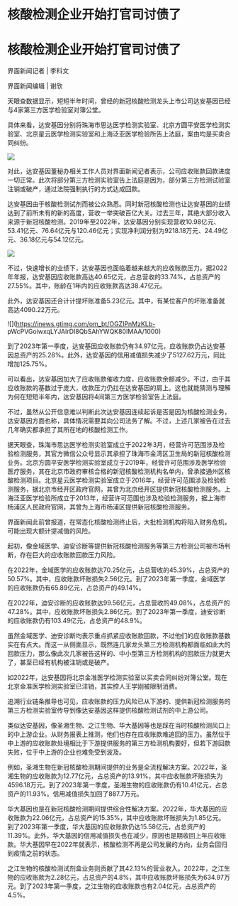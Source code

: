 # 核酸检测企业开始打官司讨债了

# 核酸检测企业开始打官司讨债了

界面新闻记者 | 李科文

界面新闻编辑 | 谢欣

天眼查数据显示，短短半年时间，曾经的新冠核酸检测龙头上市公司达安基因已经与4家第三方医学检验室对簿公堂。

具体来看，达安基因分别将珠海市思达医学检测实验室、北京方圆平安医学检测实验室、北京星云医学检测实验室和上海泛亚医学检验所告上法庭，案由均是买卖合同纠纷。

![](https://inews.gtimg.com/om_bt/OQpiAXSWxr3Jp4BqJhzml7QGM9XW9yVUYIapanriW3_oMAA/1000)

对此，达安基因董秘办相关工作人员对界面新闻记者表示，公司应收账款回款进度一切正常。此次将部分第三方检测实验室告上法庭是因为，部分第三方检测试验室注销或破产，通过法院强制执行的方式达成回款。

达安基因由于核酸检测试剂而被公众熟悉。同时新冠核酸检测也让达安基因的业绩达到了前所未有的新的高度，营收一举突破百亿大关。过去三年，其绝大部分收入来源于新冠核酸检测。2019年至2022年，达安基因分别实现营收10.98亿元、53.41亿元、76.64亿元与120.46亿元；实现净利润分别为9218.18万元、24.49亿元、36.18亿元与54.12亿元。

![](https://inews.gtimg.com/om_bt/OrtIRSXTGY28Q0f32tcx4jhb0R-oVcEZN0_2nSLC_8ALcAA/1000)

不过，快速增长的业绩下，达安基因也面临着越来越大的应收账款压力。据2022年年报，达安基因应收账款高达40.65亿元，占总营收的33.74%，占总资产的27.55%。其中，账龄在1年内的应收账款高达38.47亿元。

此外，达安基因还合计计提坏账准备5.23亿元。其中，有某位客户的坏账准备就高达4090.22万元。

![](https://inews.gtimg.com/om_bt/OGZIPnMzKLb-
pWcPVGoiwxqLYJAlrDI8QbSAhYWQK80IMAA/1000)

到了2023年第一季度，达安基因应收账款仍有34.97亿元，应收账款仍占达安基因总资产的25.28%。此外，达安基因的信用减值损失减少了5127.62万元，同比增加125.75%。

可以看出，达安基因加大了应收账款催收力度，应收账款余额减少。不过，由于其应收账款的基数过于庞大，收款压力仍扛在达安基因的肩上。这也就能猜测与理解为何在短短半年内，达安基因将4间第三方医学检验室告上法庭。

不过，虽然从公开信息难以判断此次达安基因连续起诉是否是因为核酸检测业务，达安基因方面也称，具体情况需要其向公司法务了解。不过，上述几家被告在过去几年确实都承担了其所在地的核酸检测工作。

据天眼查，珠海市思达医学检测实验室成立于2022年3月，经营许可范围涉及检验检测服务，其官方微信公众号显示其承担了珠海市金湾区卫生局的新冠核酸检测业务。北京方圆平安医学检测实验室成立于2019年，经营许可范围涉及医学检验医疗服务，其在北京市政府审核合格的新冠核酸检测机构名单内，曾承接通州区核酸检测项目。北京星云医学检测实验室成立于2016年，经营许可范围涉及检验检测服务，据北京市经开区政府官网，其曾为北京经开区提供新冠核酸检测服务。上海泛亚医学检验所成立于2013年，经营许可范围也涉及检验检测服务，据上海市杨浦区人民政府官网，其曾为上海市杨浦区提供新冠核酸检测服务。

界面新闻此前曾报道，在常态化核酸检测终止后，大批检测机构将陷入财务危机，可能出现大额计提减值的风险。

起初，像金域医学、迪安诊断等提供新冠核酸检测服务等第三方检测公司被市场判断，存在巨大的应收账款回款压力风险。

在2022年，金域医学的应收账款达70.25亿元，占总营收的45.39%，占总资产的50.57%。其中，应收账款坏账损失2.56亿元。到了2023年第一季度，金域医学的应收账款仍有65.89亿元，占总资产的49.14%。

在2022年，迪安诊断的应收账款达99.56亿元，占总营收的49.08%，占总资产的47.28%。其中，应收账款坏账损失2.86亿元。到了2023年第一季度，迪安诊断的应收账款仍有103.49亿元，占总资产的48.9%。

虽然金域医学、迪安诊断均表示重点抓紧应收账款回款，不过他们的应收账款基数实在有点大。而这一从侧面显示，既然连几家龙头第三方检测机构都面临如此大的回款压力，那么像此次几家被告这样的、中小型第三方检测机构的回款压力就更大了，甚至已经有机构被注销或是破产。

如2022年，达安基因将北京金准医学检测实验室以买卖合同纠纷对簿公堂。现在北京金准医学检测实验室已注销，其实控人王学刚被限制消费。

追溯行业链条推导也可见，应收账款的压力风险已从下游的、提供新冠检测服务的第三方检测实验室传导到像达安基因这样提供核酸检测试剂的中上游公司。

类似达安基因，像圣湘生物、之江生物、华大基因等也是踩在当时核酸检测风口上的中上游企业。从财务报表上推测，他们也存在应收账款难追回的压力。虽然位于中上游的应收账款处境相比于下游提供服务的第三方检测机构要好，但若下游回款失败，位于中上游的企业也难免受到波及。

例如，圣湘生物在新冠核酸检测期间提供的业务是全流程解决方案。2022年，圣湘生物的应收账款为12.77亿元，占总资产的13.91%，其中应收账款坏账损失为4596.18万元。到了2023年第一季度，圣湘生物的应收账款仍有10.41亿元，占总资产的11.93%。信用减值损失加回了887.7万元。

华大基因也是在新冠核酸检测期间提供综合性解决方案。2022年，华大基因的应收账款为22.06亿元，占总资产的15.35%，其中应收账款坏账损失为1.85亿元。到了2023年第一季度，华大基因的应收账款仍达15.58亿元，占总资产的11.39%。此外，华大基因的信用减值损失也在减少，原因也是期收回上年应收账款。华大基因早在2022年就表示，核酸检测不再是公司发展的方向，业务会回归到疫情之前的状态。

之江生物的核酸检测试剂盒业务则贡献了其42.13%的营业收入。2022年，之江生物的应收账款为2.28亿元，占总资产的4.8%，其中应收账款坏账损失为634.97万元。到了2023年第一季度，之江生物的应收账款也有2.04亿元，占总资产的4.5%。

